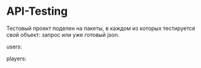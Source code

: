 # API-Testing

Тестовый проект поделен на пакеты, в каждом из которых тестируется свой объект: запрос или уже готовый json.

users:


players:

